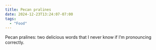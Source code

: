 ```yaml
---
title: Pecan pralines
date: 2024-12-23T13:24:07-07:00
tags:
  - "Food"
---
```


Pecan pralines: two delicious words that I never know if I’m pronouncing correctly.